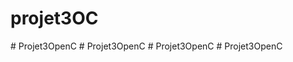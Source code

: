 # projet3OC
#   P r o j e t 3 O p e n C  
 #   P r o j e t 3 O p e n C  
 #   P r o j e t 3 O p e n C  
 #   P r o j e t 3 O p e n C  
 